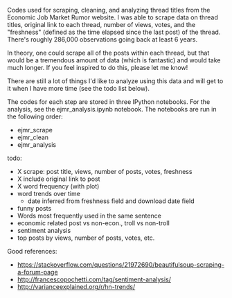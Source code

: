 
Codes used for scraping, cleaning, and analyzing thread titles from the Economic Job Market Rumor website. I was able to scrape data on thread titles, original link to each thread, number of views, votes, and the "freshness" (defined as the time elapsed since the last post) of the thread. There's roughly 286,000 observations going back at least 6 years.

In theory, one could scrape all of the posts within each thread, but that would be a tremendous amount of data (which is fantastic) and would take much longer. If you feel inspired to do this, please let me know!

There are still a lot of things I'd like to analyze using this data and will get to it when I have more time (see the todo list below).

The codes for each step are stored in three IPython notebooks. For the analysis, see the ejmr_analysis.ipynb notebook. The notebooks are run in the following order:

* ejmr_scrape
* ejmr_clean
* ejmr_analysis

todo:
* X scrape: post title, views, number of posts, votes, freshness
* X include original link to post
* X word frequency (with plot)
* word trends over time
    - date inferred from freshness field and download date field
* funny posts
* Words most frequently used in the same sentence
* economic related post vs non-econ., troll vs non-troll
* sentiment analysis
* top posts by views, number of posts, votes, etc.

Good references:
* https://stackoverflow.com/questions/21972690/beautifulsoup-scraping-a-forum-page
* http://francescopochetti.com/tag/sentiment-analysis/
* http://varianceexplained.org/r/hn-trends/